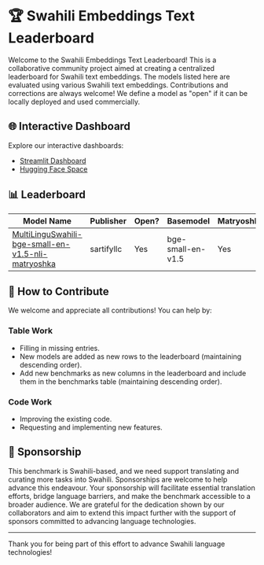 # 🏆 Swahili Embeddings Text Leaderboard

Welcome to the Swahili Embeddings Text Leaderboard! This is a collaborative community project aimed at creating a centralized leaderboard for Swahili text embeddings. The models listed here are evaluated using various Swahili text embeddings. Contributions and corrections are always welcome! We define a model as "open" if it can be locally deployed and used commercially.

## 🌐 Interactive Dashboard

Explore our interactive dashboards:

- [Streamlit Dashboard](https://swahili-llm-leaderboard.streamlit.app/)
- [Hugging Face Space](https://huggingface.co/spaces/Mollel/swahili-llm-leaderboard)

## 📊 Leaderboard

| Model Name | Publisher| Open? | Basemodel |Matryoshka| Dimension  |   Average  | SwahiliNewsClassification         | TruthfulQA| Winogrande|GSM8K           |
| ---------- | -------- | ----- | --------- |------ | ---- | -------------- | ------------ | --------- | -------- | -------------- |
| [MultiLinguSwahili-bge-small-en-v1.5-nli-matryoshka](https://huggingface.co/sartifyllc/MultiLinguSwahili-bge-small-en-v1.5-nli-matryoshka)| sartifyllc| Yes|bge-small-en-v1.5|Yes|256|76.4 |61.02| 52.1|75.61|43.82|



## 🤝 How to Contribute

We welcome and appreciate all contributions! You can help by:

### Table Work

- Filling in missing entries.
- New models are added as new rows to the leaderboard (maintaining descending order).
- Add new benchmarks as new columns in the leaderboard and include them in the benchmarks table (maintaining descending order).

### Code Work

- Improving the existing code.
- Requesting and implementing new features.

## 🤝 Sponsorship

This benchmark is Swahili-based, and we need support translating and curating more tasks into Swahili. Sponsorships are welcome to help advance this endeavour. Your sponsorship will facilitate essential translation efforts, bridge language barriers, and make the benchmark accessible to a broader audience. We are grateful for the dedication shown by our collaborators and aim to extend this impact further with the support of sponsors committed to advancing language technologies.

---

Thank you for being part of this effort to advance Swahili language technologies!
